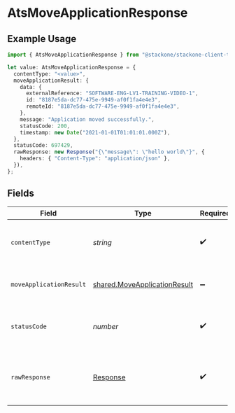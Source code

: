 # AtsMoveApplicationResponse

## Example Usage

```typescript
import { AtsMoveApplicationResponse } from "@stackone/stackone-client-ts/sdk/models/operations";

let value: AtsMoveApplicationResponse = {
  contentType: "<value>",
  moveApplicationResult: {
    data: {
      externalReference: "SOFTWARE-ENG-LV1-TRAINING-VIDEO-1",
      id: "8187e5da-dc77-475e-9949-af0f1fa4e4e3",
      remoteId: "8187e5da-dc77-475e-9949-af0f1fa4e4e3",
    },
    message: "Application moved successfully.",
    statusCode: 200,
    timestamp: new Date("2021-01-01T01:01:01.000Z"),
  },
  statusCode: 697429,
  rawResponse: new Response("{\"message\": \"hello world\"}", {
    headers: { "Content-Type": "application/json" },
  }),
};
```

## Fields

| Field                                                                               | Type                                                                                | Required                                                                            | Description                                                                         |
| ----------------------------------------------------------------------------------- | ----------------------------------------------------------------------------------- | ----------------------------------------------------------------------------------- | ----------------------------------------------------------------------------------- |
| `contentType`                                                                       | *string*                                                                            | :heavy_check_mark:                                                                  | HTTP response content type for this operation                                       |
| `moveApplicationResult`                                                             | [shared.MoveApplicationResult](../../../sdk/models/shared/moveapplicationresult.md) | :heavy_minus_sign:                                                                  | The application was moved successfully.                                             |
| `statusCode`                                                                        | *number*                                                                            | :heavy_check_mark:                                                                  | HTTP response status code for this operation                                        |
| `rawResponse`                                                                       | [Response](https://developer.mozilla.org/en-US/docs/Web/API/Response)               | :heavy_check_mark:                                                                  | Raw HTTP response; suitable for custom response parsing                             |